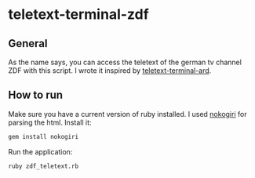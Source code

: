 # teletext-terminal-zdf
## General
As the name says, you can access the teletext of the german tv channel ZDF with this script. I wrote it inspired by [teletext-terminal-ard](https://github.com/AdamSchrey/teletext-terminal-ard). 
## How to run
Make sure you have a current version of ruby installed. I used [nokogiri](https://nokogiri.org/) for parsing the html. Install it:
```bash
gem install nokogiri
```
Run the application:
```bash
ruby zdf_teletext.rb
```
